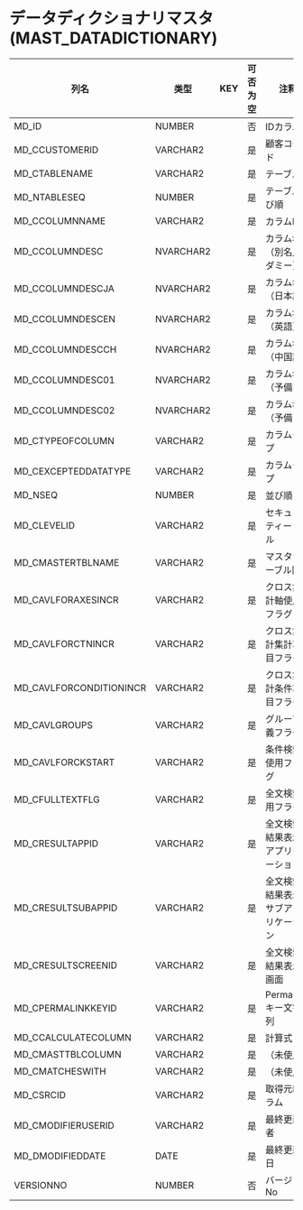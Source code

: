 # データディクショナリマスタ(MAST_DATADICTIONARY)
| 列名   | 类型   | KEY  | 可否为空 | 注释   |
| ---- | ---- | ---- | ---- | ---- |
|MD_ID|NUMBER||否|IDカラム|
|MD_CCUSTOMERID|VARCHAR2||是|顧客コード|
|MD_CTABLENAME|VARCHAR2||是|テーブルID|
|MD_NTABLESEQ|NUMBER||是|テーブル並び順|
|MD_CCOLUMNNAME|VARCHAR2||是|カラムID|
|MD_CCOLUMNDESC|NVARCHAR2||是|カラム名称（別名用ダミー）|
|MD_CCOLUMNDESCJA|NVARCHAR2||是|カラム名称（日本語）|
|MD_CCOLUMNDESCEN|NVARCHAR2||是|カラム名称（英語）|
|MD_CCOLUMNDESCCH|NVARCHAR2||是|カラム名称（中国語）|
|MD_CCOLUMNDESC01|NVARCHAR2||是|カラム名称（予備１）|
|MD_CCOLUMNDESC02|NVARCHAR2||是|カラム名称（予備２）|
|MD_CTYPEOFCOLUMN|VARCHAR2||是|カラムタイプ|
|MD_CEXCEPTEDDATATYPE|VARCHAR2||是|カラムタイプ|
|MD_NSEQ|NUMBER||是|並び順|
|MD_CLEVELID|VARCHAR2||是|セキュリティーレベル|
|MD_CMASTERTBLNAME|VARCHAR2||是|マスタテーブル区分|
|MD_CAVLFORAXESINCR|VARCHAR2||是|クロス集計軸使用フラグ|
|MD_CAVLFORCTNINCR|VARCHAR2||是|クロス集計集計項目フラグ|
|MD_CAVLFORCONDITIONINCR|VARCHAR2||是|クロス集計条件項目フラグ|
|MD_CAVLGROUPS|VARCHAR2||是|グループ定義フラグ|
|MD_CAVLFORCKSTART|VARCHAR2||是|条件検索使用フラグ|
|MD_CFULLTEXTFLG|VARCHAR2||是|全文検索用フラグ|
|MD_CRESULTAPPID|VARCHAR2||是|全文検索結果表示アプリケーション|
|MD_CRESULTSUBAPPID|VARCHAR2||是|全文検索結果表示サブアプリケーション|
|MD_CRESULTSCREENID|VARCHAR2||是|全文検索結果表示画面|
|MD_CPERMALINKKEYID|VARCHAR2||是|PermaLinkキー文字列|
|MD_CCALCULATECOLUMN|VARCHAR2||是|計算式|
|MD_CMASTTBLCOLUMN|VARCHAR2||是|（未使用）|
|MD_CMATCHESWITH|VARCHAR2||是|（未使用）|
|MD_CSRCID|VARCHAR2||是|取得元IDカラム|
|MD_CMODIFIERUSERID|VARCHAR2||是|最終更新者|
|MD_DMODIFIEDDATE|DATE||是|最終更新日|
|VERSIONNO|NUMBER||否|バージョンNo|
